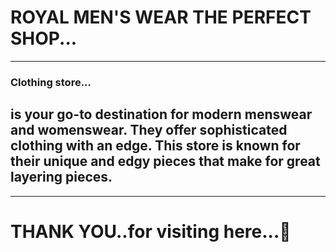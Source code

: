 # ROYAL MEN'S WEAR THE PERFECT SHOP...
---
### Clothing store...
 is your go-to destination for modern menswear and womenswear. They offer sophisticated clothing with an edge. This store is known for their unique and edgy pieces that make for great layering pieces.
---

---
# THANK YOU..for visiting here...🙏



